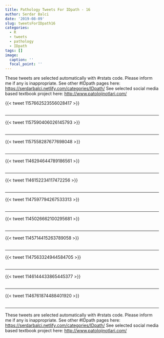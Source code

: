 ```yaml
---
title: Pathology Tweets For IDpath - 16
author: Serdar Balci
date: '2019-08-09'
slug: tweetsForIDpath16
categories:
  - R
  - tweets
  - pathology
  - IDpath
tags: []
image:
  caption: ''
  focal_point: ''
---
```



These tweets are selected automatically with #rstats code. Please inform me if any is inappropriate.
See other #IDpath pages here: https://serdarbalci.netlify.com/categories/IDpath/ 
See selected social media based textbook project here: http://www.patolojinotlari.com/

{{< tweet 1157662523556028417 >}}
<br>
<br>
<hr>
{{< tweet 1157590406026145793 >}}
<br>
<br>
<hr>
{{< tweet 1157558287677698048 >}}
<br>
<br>
<hr>
{{< tweet 1146294644789186561 >}}
<br>
<br>
<hr>
{{< tweet 1146152234117472256 >}}
<br>
<br>
<hr>
{{< tweet 1147597794267533313 >}}
<br>
<br>
<hr>
{{< tweet 1145026662100295681 >}}
<br>
<br>
<hr>
{{< tweet 1145714415263789058 >}}
<br>
<br>
<hr>
{{< tweet 1147563324944584705 >}}
<br>
<br>
<hr>
{{< tweet 1146144433865445377 >}}
<br>
<br>
<hr>
{{< tweet 1146761874488401920 >}}
<br>
<br>
<hr>


These tweets are selected automatically with #rstats code. Please inform me if any is inappropriate.
See other #IDpath pages here: https://serdarbalci.netlify.com/categories/IDpath/ 
See selected social media based textbook project here: http://www.patolojinotlari.com/
